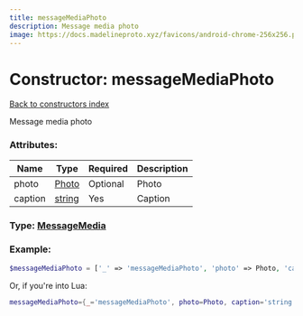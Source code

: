 ```yaml
---
title: messageMediaPhoto
description: Message media photo
image: https://docs.madelineproto.xyz/favicons/android-chrome-256x256.png
---
```

# Constructor: messageMediaPhoto  
[Back to constructors index](index.md)



Message media photo

### Attributes:

| Name     |    Type       | Required | Description |
|----------|---------------|----------|-------------|
|photo|[Photo](../types/Photo.md) | Optional|Photo|
|caption|[string](../types/string.md) | Yes|Caption|



### Type: [MessageMedia](../types/MessageMedia.md)


### Example:

```php
$messageMediaPhoto = ['_' => 'messageMediaPhoto', 'photo' => Photo, 'caption' => 'string'];
```  


Or, if you're into Lua:

```lua
messageMediaPhoto={_='messageMediaPhoto', photo=Photo, caption='string'}

```


